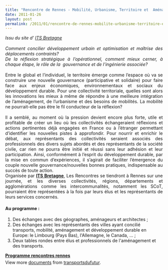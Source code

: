 ```yaml
---
title: "Rencontre de Rennes - Mobilité, Urbanisme, Territoire et  Aménagement"
date: 2011-01-26
layout: post
permalink: /2011/01/rencontre-de-rennes-mobilite-urbanisme-territoire-et-amenagement.html
---
```


<div style="text-align: justify"><em>Issu du site d' <a href="http://www.itsbretagne.net/agenda/details/46-rencontresrennes.html" target="_blank">ITS Bretagne</a></em></div> <div style="text-align: justify"><em> </em></div> <div style="text-align: justify"><em>Comment concilier développement urbain et optimisation et maîtrise des déplacements contraints? </em></div> <div style="text-align: justify"><em>De la réflexion stratégique à l’opérationnel, comment mieux cerner, à chaque étape, le rôle de la  gouvernance et de l’ingénierie associée?</em><br /><br />Entre le global et l’individuel, le territoire émerge comme l’espace où va se construire une nouvelle gouvernance (participative et solidaire) pour faire face aux enjeux économiques, environnementaux et sociaux du développement durable. Pour une collectivité territoriale, quelles sont alors les innovations les mieux à même de répondre à une meilleure intégration de l’aménagement, de l’urbanisme et des besoins de mobilités. La mobilité ne pourrait-elle pas être le fil conducteur de la réflexion?<br /><br />Il a semblé, au moment où la pression devient encore plus forte, utile et profitable de créer un lieu où les collectivités échangeraient réflexions et actions pertinentes déjà engagées en France ou à l’étranger permettant d’identifier les nouvelles pistes à approfondir. Pour nourrir et enrichir le débat, aux représentants des collectivités seraient associés des professionnels des divers sujets abordés et des représentants de la société civile, car rien ne pourra être initié et réussi sans leur adhésion et leur participation. Ainsi, conformément à l’esprit du développement durable, par la mise en commun d’expériences, il s’agirait de faciliter l’émergence du couple nouvelle gouvernance/nouvelles bonnes pratiques, indispensable au succès de toute action.</div> <div style="text-align: justify">Organisée par <strong><a href="http://www.itsbretagne.net/agenda/details/46-rencontresrennes.html" target="_blank">ITS Bretagne</a></strong>, Les Rencontres se tiendront à Rennes sur une journée, et les diverses collectivités, régions, départements et agglomérations comme les intercommunalités, notamment les SCoT, pourraient être représentées à la fois par leurs élus et les représentants de leurs services concernés. </div>  <!--more-->   <h4>Au programme :</h4> <ol> <li>Des échanges avec des géographes, aménageurs et architectes ;</li> <li>Des échanges avec les représentants des villes ayant concilié transports, mobilité, aménagement et développement durable en Europe: le Limbourg (Pays Bas), l'Allemagne, le Canada, ... ;</li> <li>Deux tables rondes entre élus et professionnels de l'aménagement et des transports.</li> </ol> <div id="__ss_6706699" style="width: 477px"><strong style="margin: 12px 0 4px"><a href="http://www.slideshare.net/transportsdufutur/programme-rencontres-rennes" title="Programme rencontres rennes">Programme rencontres rennes</a></strong>        <div style="padding: 5px 0 12px">View more <a href="http://www.slideshare.net/">documents</a> from <a href="http://www.slideshare.net/transportsdufutur">transportsdufutur</a>.</div> </div>